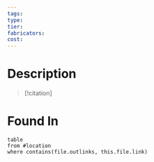 ```yaml
---
tags: 
type: 
tier: 
fabricators: 
cost:
---
```

# Description

> [!citation]
> 
# Found In
```dataview
table
from #location 
where contains(file.outlinks, this.file.link)
```

